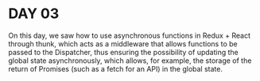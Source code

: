 # DAY 03

On this day, we saw how to use asynchronous functions in Redux + React through thunk, which acts as a middleware that allows functions to be passed to the Dispatcher, thus ensuring the possibility of updating the global state asynchronously, which allows, for example, the storage of the return of Promises (such as a fetch for an API) in the global state.

